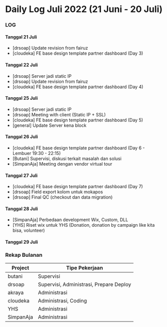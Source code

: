 # Daily Log Juli 2022 (21 Juni - 20 Juli)

### LOG

#### Tanggal 21 Juli
* [drsoap] Update revision from fairuz
* [cloudeka] FE base design template partner dashboard (Day 3)

#### Tanggal 22 Juli
* [drsoap] Server jadi static IP
* [drsoap] Update revision from fairuz
* [cloudeka] FE base design template partner dashboard (Day 4)

#### Tanggal 25 Juli
* [drsoap] Server jadi static IP
* [drsoap] Meeting with client (Static IP + SSL)
* [cloudeka] FE base design template partner dashboard (Day 5)
* [general] Update Server kena block

#### Tanggal 26 Juli
* [cloudeka] FE base design template partner dashboard (Day 6 - Lembuer 19:30 - 22:15)
* [Butani] Supervisi, diskusi terkait masalah dan solusi
* [SimpanAja] Meeting dengan vendor virtual tour

#### Tanggal 27 Juli
* [cloudeka] FE base design template partner dashboard (Day 7)
* [drsoap] Field export kolom untuk mokapos
* [drsoap] Final QC (checkout dan data migration)

#### Tanggal 28 Juli
* [SimpanAja] Perbedaan development Wix, Custom, DLL
* [YHS] Riset wix untuk YHS (Donation, donation by campaign like kita bisa, volunteer)

#### Tanggal 29 Juli

### Rekap Bulanan
Project 		| Tipe Pekerjaan
------------	| ---------------
butani			| Supervisi
drsoap			| Supervisi, Administrasi, Prepare Deploy
akraya			| Administrasi
cloudeka		| Administrasi, Coding
YHS				| Administrasi
SimpanAja		| Administrasi